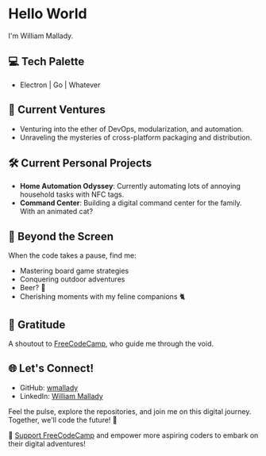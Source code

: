 # Hello World 

I'm William Mallady.

## 💻 Tech Palette
- Electron | Go | Whatever

## 🚀 Current Ventures
- Venturing into the ether of DevOps, modularization, and automation.
- Unraveling the mysteries of cross-platform packaging and distribution.

## 🛠️ Current Personal Projects

- **Home Automation Odyssey**: Currently automating lots of annoying household tasks with NFC tags.
- **Command Center**: Building a digital command center for the family. With an animated cat?


## 🧩 Beyond the Screen
When the code takes a pause, find me:
- Mastering board game strategies
- Conquering outdoor adventures
- Beer? 🍻
- Cherishing moments with my feline companions 🐈

## 🌟 Gratitude
A shoutout to [FreeCodeCamp](https://www.freecodecamp.org/), who guide me through the void. 

## 🌐 Let's Connect!
- GitHub: [wmallady](https://github.com/wmallady)
- LinkedIn: [William Mallady](https://linkedin.com/in/wmallady)

Feel the pulse, explore the repositories, and join me on this digital journey. Together, we'll code the future! 🌟

🚀 [Support FreeCodeCamp](https://www.freecodecamp.org/donate) and empower more aspiring coders to embark on their digital adventures!
